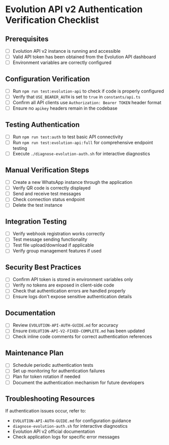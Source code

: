 # Evolution API v2 Authentication Verification Checklist

## Prerequisites
- [ ] Evolution API v2 instance is running and accessible
- [ ] Valid API token has been obtained from the Evolution API dashboard
- [ ] Environment variables are correctly configured

## Configuration Verification
- [ ] Run `npm run test:evolution-api` to check if code is properly configured
- [ ] Verify that `USE_BEARER_AUTH` is set to `true` in `constants/api.ts`
- [ ] Confirm all API clients use `Authorization: Bearer TOKEN` header format
- [ ] Ensure no `apikey` headers remain in the codebase

## Testing Authentication
- [ ] Run `npm run test:auth` to test basic API connectivity
- [ ] Run `npm run test:evolution-api:full` for comprehensive endpoint testing
- [ ] Execute `./diagnose-evolution-auth.sh` for interactive diagnostics

## Manual Verification Steps
- [ ] Create a new WhatsApp instance through the application
- [ ] Verify QR code is correctly displayed
- [ ] Send and receive test messages
- [ ] Check connection status endpoint
- [ ] Delete the test instance

## Integration Testing
- [ ] Verify webhook registration works correctly
- [ ] Test message sending functionality
- [ ] Test file upload/download if applicable
- [ ] Verify group management features if used

## Security Best Practices
- [ ] Confirm API token is stored in environment variables only
- [ ] Verify no tokens are exposed in client-side code
- [ ] Check that authentication errors are handled properly
- [ ] Ensure logs don't expose sensitive authentication details

## Documentation
- [ ] Review `EVOLUTION-API-AUTH-GUIDE.md` for accuracy
- [ ] Ensure `EVOLUTION-API-V2-FIXED-COMPLETE.md` has been updated
- [ ] Check inline code comments for correct authentication references

## Maintenance Plan
- [ ] Schedule periodic authentication tests
- [ ] Set up monitoring for authentication failures
- [ ] Plan for token rotation if needed
- [ ] Document the authentication mechanism for future developers

## Troubleshooting Resources
If authentication issues occur, refer to:
- `EVOLUTION-API-AUTH-GUIDE.md` for configuration guidance
- `diagnose-evolution-auth.sh` for interactive diagnostics
- Evolution API v2 official documentation
- Check application logs for specific error messages
